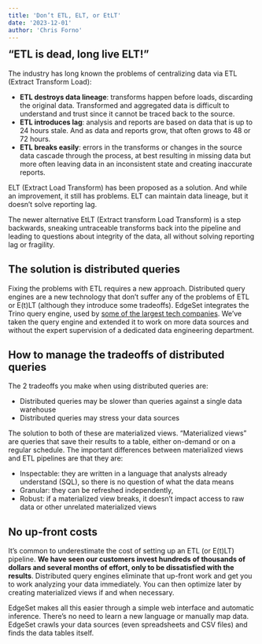 ```yaml
---
title: 'Don’t ETL, ELT, or EtLT'
date: '2023-12-01'
author: 'Chris Forno'
---
```

<h2 style="margin-top:0;"> “ETL is dead, long live ELT!”</h2>
The industry has long known the problems of centralizing data via ETL (Extract Transform Load):

- **ETL destroys data lineage**: transforms happen before loads, discarding the original data. Transformed and aggregated data is difficult to understand and trust since it cannot be traced back to the source.
- **ETL introduces lag**: analysis and reports are based on data that is up to 24 hours stale.  And as data and reports grow, that often grows to 48 or 72 hours.
- **ETL breaks easily**: errors in the transforms or changes in the source data cascade through the process, at best resulting in missing data but more often leaving data in an inconsistent state and creating inaccurate reports.

ELT (Extract Load Transform) has been proposed as a solution. And while an improvement, it still has problems. ELT can maintain data lineage, but it doesn’t solve reporting lag.

The newer alternative EtLT (Extract transform Load Transform) is a step backwards, sneaking untraceable transforms back into the pipeline and leading to questions about integrity of the data, all without solving reporting lag or fragility.

## The solution is distributed queries

Fixing the problems with ETL requires a new approach. Distributed query engines are a new technology that don’t suffer any of the problems of ETL or E(t)LT (although they introduce some tradeoffs). EdgeSet integrates the Trino query engine, used by [some of the largest tech companies](https://trino.io/users.html). We’ve taken the query engine and extended it to work on more data sources and without the expert supervision of a dedicated data engineering department.

## How to manage the tradeoffs of distributed queries
The 2 tradeoffs you make when using distributed queries are:

- Distributed queries may be slower than queries against a single data warehouse
- Distributed queries may stress your data sources

The solution to both of these are materialized views. “Materialized views” are queries that save their results to a table, either on-demand or on a regular schedule. The important differences between materialized views and ETL pipelines are that they are:

- Inspectable: they are written in a language that analysts already understand (SQL), so there is no question of what the data means
- Granular: they can be refreshed independently, 
- Robust: if a materialized view breaks, it doesn’t impact access to raw data or other unrelated materialized views


## No up-front costs
It’s common to underestimate the cost of setting up an ETL (or E(t)LT) pipeline. **We have seen our customers invest hundreds of thousands of dollars and several months of effort, only to be dissatisfied with the results**. Distributed query engines eliminate that up-front work and get you to work analyzing your data immediately. You can then optimize later by creating materialized views if and when necessary.

EdgeSet makes all this easier through a simple web interface and automatic inference. There’s no need to learn a new language or manually map data. EdgeSet crawls your data sources (even spreadsheets and CSV files) and finds the data tables itself.
